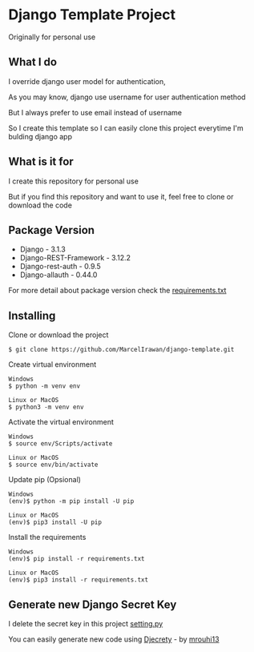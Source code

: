 # Django Template Project

Originally for personal use


## What I do

I override django user model for authentication,

As you may know, django use username for user authentication method

But I always prefer to use email instead of username

So I create this template so I can easily clone this project everytime I'm bulding django app


## What is it for

I create this repository for personal use

But if you find this repository and want to use it, feel free to clone or download the code


## Package Version
* Django - 3.1.3
* Django-REST-Framework - 3.12.2
* Django-rest-auth - 0.9.5
* Django-allauth - 0.44.0

For more detail about package version check the [requirements.txt](requirements.txt)

## Installing

Clone or download the project
```
$ git clone https://github.com/MarcelIrawan/django-template.git
```

Create virtual environment
```
Windows
$ python -m venv env

Linux or MacOS
$ python3 -m venv env
```

Activate the virtual environment
```
Windows
$ source env/Scripts/activate

Linux or MacOS
$ source env/bin/activate
```

Update pip (Opsional)
```
Windows
(env)$ python -m pip install -U pip

Linux or MacOS
(env)$ pip3 install -U pip
```

Install the requirements
```
Windows
(env)$ pip install -r requirements.txt

Linux or MacOS
(env)$ pip3 install -r requirements.txt
```


## Generate new Django Secret Key

I delete the secret key in this project [setting.py](https://github.com/MarcelIrawan/django-template/blob/main/base/settings.py#L23)

You can easily generate new code using [Djecrety](https://djecrety.ir/) - by [mrouhi13](https://github.com/mrouhi13)